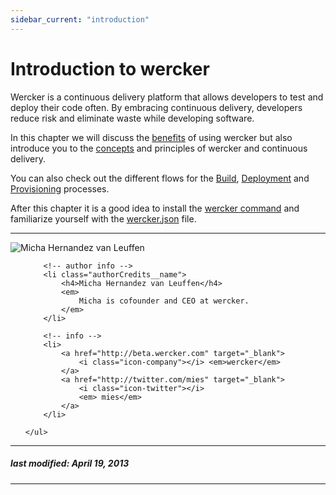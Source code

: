 ```yaml
---
sidebar_current: "introduction"
---
```


# Introduction to wercker

Wercker is a continuous delivery platform that allows developers to test and deploy their code often. By embracing continuous delivery, developers reduce risk and eliminate waste while developing software.

In this chapter we will discuss the [benefits](/articles/introduction/benefits.html) of using wercker but also introduce you to the [concepts](/articles/introduction/concepts.html) and principles of wercker and continuous delivery.

You can also check out the different flows for the [Build](/articles/introduction/build.html), [Deployment](/articles/introduction/deployment.html) and [Provisioning](/articles/introduction/provisioning.html) processes.

After this chapter it is a good idea to install the [wercker command](/articles/cli/intro.html) and familiarize yourself with the [wercker.json](/articles/werckerjson/intro.html) file.

-------

<div class="authorCredits">
    <span class="profile-picture">
        <img src="https://secure.gravatar.com/avatar/d4b19718f9748779d7cf18c6303dc17f?d=identicon&s=192" alt="Micha Hernandez van Leuffen"/>
    </span>
    <ul class="authorCredits">

        <!-- author info -->
        <li class="authorCredits__name">
            <h4>Micha Hernandez van Leuffen</h4>
            <em>
                Micha is cofounder and CEO at wercker.
            </em>
        </li>

        <!-- info -->
        <li>
            <a href="http://beta.wercker.com" target="_blank">
                <i class="icon-company"></i> <em>wercker</em>
            </a>
            <a href="http://twitter.com/mies" target="_blank">
                <i class="icon-twitter"></i>
                <em> mies</em>
            </a>
        </li>

    </ul>
</div>

-------
##### last modified: April 19, 2013
-------

